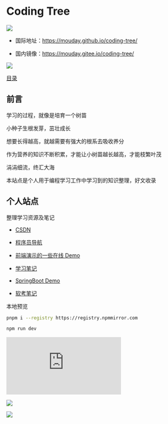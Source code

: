 # Coding Tree


![](https://mouday.github.io/img/2024/08/08/ba3ruee.png)

- 国际地址：https://mouday.github.io/coding-tree/

- 国内镜像：https://mouday.gitee.io/coding-tree/

![](https://weixin.sogou.com/weixin?type=1&s_from=input&query=Python%E4%BC%98%E9%80%89)

[目录](./_sidebar.md)

## 前言

学习的过程，就像是培育一个树苗

小种子生根发芽，茁壮成长

想要长得越高，就越需要有强大的根系去吸收养分

作为营养的知识不断积累，才能让小树苗越长越高，才能枝繁叶茂

涓涓细流，终汇大海

本站点是个人用于编程学习工作中学习到的知识整理，好文收录

## 个人站点

整理学习资源及笔记

- [CSDN](https://blog.csdn.net/mouday)

- [程序员导航](https://mouday.github.io/hao123/)

- [前端演示的一些在线 Demo](https://mouday.github.io/front-end-demo/)

- [学习笔记](https://mouday.github.io/LearningNote/)

- [SpringBoot Demo](https://mouday.github.io/spring-boot-demo/#/)

- [软考笔记](/blog/ruankao/index.md)

本地预览

```bash
pnpm i --registry https://registry.npmmirror.com

npm run dev
```

![](https://api.isoyu.com/bing_images.php)

![](https://mouday.github.io/img/2024/08/08/m632883.jpeg)

![](https://mouday.github.io/img/2024/08/08/fqb2wvr.png)